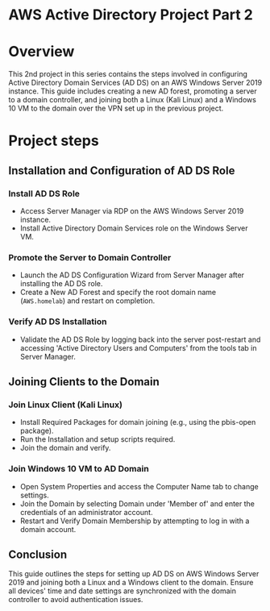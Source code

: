 
# AWS Active Directory Project Part 2

# Overview
This 2nd project in this series contains the steps involved in configuring Active Directory Domain Services (AD DS) on an AWS Windows Server 2019 instance. 
This guide includes creating a new AD forest, promoting a server to a domain controller, and joining both a Linux (Kali Linux) and a Windows 10 VM to the domain over the VPN set up in the previous project.

# Project steps
## Installation and Configuration of AD DS Role

### Install AD DS Role 
- Access Server Manager via RDP on the AWS Windows Server 2019 instance.
- Install Active Directory Domain Services role on the Windows Server VM.
  
### Promote the Server to Domain Controller
- Launch the AD DS Configuration Wizard from Server Manager after installing the AD DS role.
- Create a New AD Forest and specify the root domain name (`AWS.homelab`) and restart on completion.
  
### Verify AD DS Installation
- Validate the AD DS Role by logging back into the server post-restart and accessing 'Active Directory Users and Computers' from the tools tab in Server Manager.

## Joining Clients to the Domain

### Join Linux Client (Kali Linux)
- Install Required Packages for domain joining (e.g., using the pbis-open package).
- Run the Installation and setup scripts required.
- Join the domain and verify.

### Join Windows 10 VM to AD Domain
- Open System Properties and access the Computer Name tab to change settings.
-  Join the Domain by selecting Domain under 'Member of' and enter the credentials of an administrator account.
- Restart and Verify Domain Membership by attempting to log in with a domain account.

## Conclusion
This guide outlines the steps for setting up AD DS on AWS Windows Server 2019 and joining both a Linux and a Windows client to the domain. Ensure all devices' time and date settings are synchronized with the domain controller to avoid authentication issues.

